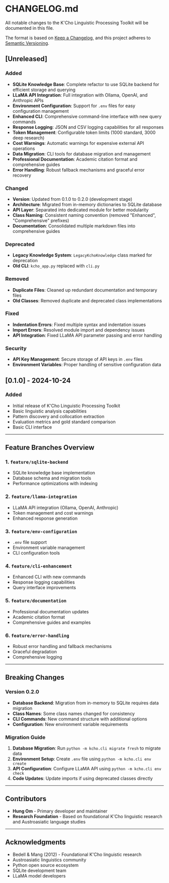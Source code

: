 # CHANGELOG.md

All notable changes to the K'Cho Linguistic Processing Toolkit will be documented in this file.

The format is based on [Keep a Changelog](https://keepachangelog.com/en/1.0.0/),
and this project adheres to [Semantic Versioning](https://semver.org/spec/v2.0.0.html).

## [Unreleased]

### Added
- **SQLite Knowledge Base**: Complete refactor to use SQLite backend for efficient storage and querying
- **LLaMA API Integration**: Full integration with Ollama, OpenAI, and Anthropic APIs
- **Environment Configuration**: Support for `.env` files for easy configuration management
- **Enhanced CLI**: Comprehensive command-line interface with new query commands
- **Response Logging**: JSON and CSV logging capabilities for all responses
- **Token Management**: Configurable token limits (1000 standard, 3000 deep research)
- **Cost Warnings**: Automatic warnings for expensive external API operations
- **Data Migration**: CLI tools for database migration and management
- **Professional Documentation**: Academic citation format and comprehensive guides
- **Error Handling**: Robust fallback mechanisms and graceful error recovery

### Changed
- **Version**: Updated from 0.1.0 to 0.2.0 (development stage)
- **Architecture**: Migrated from in-memory dictionaries to SQLite database
- **API Layer**: Separated into dedicated module for better modularity
- **Class Naming**: Consistent naming convention (removed "Enhanced", "Comprehensive" prefixes)
- **Documentation**: Consolidated multiple markdown files into comprehensive guides

### Deprecated
- **Legacy Knowledge System**: `LegacyKchoKnowledge` class marked for deprecation
- **Old CLI**: `kcho_app.py` replaced with `cli.py`

### Removed
- **Duplicate Files**: Cleaned up redundant documentation and temporary files
- **Old Classes**: Removed duplicate and deprecated class implementations

### Fixed
- **Indentation Errors**: Fixed multiple syntax and indentation issues
- **Import Errors**: Resolved module import and dependency issues
- **API Integration**: Fixed LLaMA API parameter passing and error handling

### Security
- **API Key Management**: Secure storage of API keys in `.env` files
- **Environment Variables**: Proper handling of sensitive configuration data

## [0.1.0] - 2024-10-24

### Added
- Initial release of K'Cho Linguistic Processing Toolkit
- Basic linguistic analysis capabilities
- Pattern discovery and collocation extraction
- Evaluation metrics and gold standard comparison
- Basic CLI interface

---

## Feature Branches Overview

### 1. `feature/sqlite-backend` 
- SQLite knowledge base implementation
- Database schema and migration tools
- Performance optimizations with indexing

### 2. `feature/llama-integration`
- LLaMA API integration (Ollama, OpenAI, Anthropic)
- Token management and cost warnings
- Enhanced response generation

### 3. `feature/env-configuration`
- `.env` file support
- Environment variable management
- CLI configuration tools

### 4. `feature/cli-enhancement`
- Enhanced CLI with new commands
- Response logging capabilities
- Query interface improvements

### 5. `feature/documentation`
- Professional documentation updates
- Academic citation format
- Comprehensive guides and examples

### 6. `feature/error-handling`
- Robust error handling and fallback mechanisms
- Graceful degradation
- Comprehensive logging

---

## Breaking Changes

### Version 0.2.0
- **Database Backend**: Migration from in-memory to SQLite requires data migration
- **Class Names**: Some class names changed for consistency
- **CLI Commands**: New command structure with additional options
- **Configuration**: New environment variable requirements

### Migration Guide
1. **Database Migration**: Run `python -m kcho.cli migrate fresh` to migrate data
2. **Environment Setup**: Create `.env` file using `python -m kcho.cli env create`
3. **API Configuration**: Configure LLaMA API using `python -m kcho.cli env check`
4. **Code Updates**: Update imports if using deprecated classes directly

---

## Contributors

- **Hung Om** - Primary developer and maintainer
- **Research Foundation** - Based on foundational K'Cho linguistic research and Austroasiatic language studies

---

## Acknowledgments

- Bedell & Mang (2012) - Foundational K'Cho linguistic research
- Austroasiatic linguistics community
- Python open source ecosystem
- SQLite development team
- LLaMA model developers
